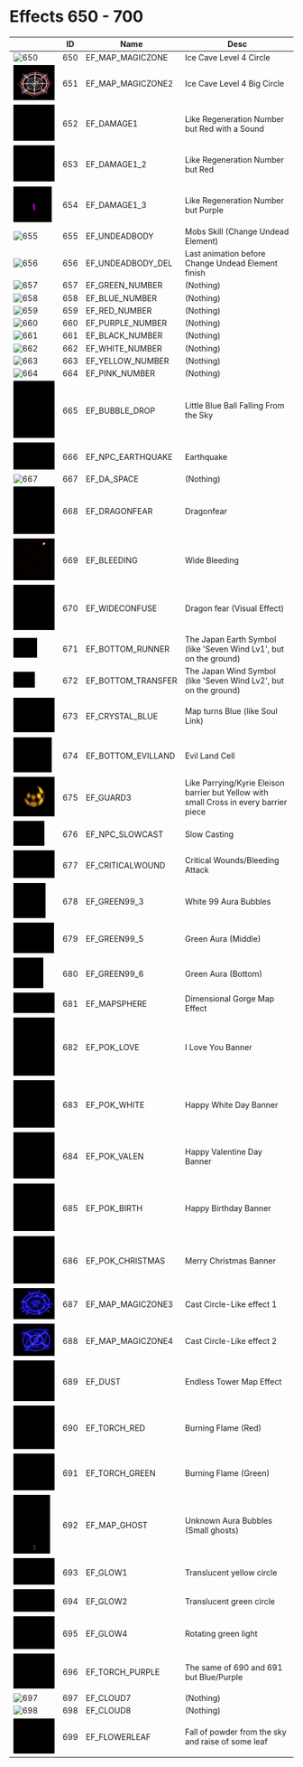 # Effects 650 - 700

|    | ID | Name | Desc |
|----|----|------|------|
| ![650](./650-700/650.gif) | 650 | EF_MAP_MAGICZONE | Ice Cave Level 4 Circle |
| ![651](./650-700/651.gif) | 651 | EF_MAP_MAGICZONE2 | Ice Cave Level 4 Big Circle |
| ![652](./650-700/652.gif) | 652 | EF_DAMAGE1 | Like Regeneration Number but Red with a Sound |
| ![653](./650-700/653.gif) | 653 | EF_DAMAGE1_2 | Like Regeneration Number but Red |
| ![654](./650-700/654.gif) | 654 | EF_DAMAGE1_3 | Like Regeneration Number but Purple |
| ![655](./650-700/655.gif) | 655 | EF_UNDEADBODY | Mobs Skill (Change Undead Element) |
| ![656](./650-700/656.gif) | 656 | EF_UNDEADBODY_DEL | Last animation before Change Undead Element finish |
| ![657](./650-700/657.gif) | 657 | EF_GREEN_NUMBER | (Nothing) |
| ![658](./650-700/658.gif) | 658 | EF_BLUE_NUMBER | (Nothing) |
| ![659](./650-700/659.gif) | 659 | EF_RED_NUMBER | (Nothing) |
| ![660](./650-700/660.gif) | 660 | EF_PURPLE_NUMBER | (Nothing) |
| ![661](./650-700/661.gif) | 661 | EF_BLACK_NUMBER | (Nothing) |
| ![662](./650-700/662.gif) | 662 | EF_WHITE_NUMBER | (Nothing) |
| ![663](./650-700/663.gif) | 663 | EF_YELLOW_NUMBER | (Nothing) |
| ![664](./650-700/664.gif) | 664 | EF_PINK_NUMBER | (Nothing) |
| ![665](./650-700/665.gif) | 665 | EF_BUBBLE_DROP | Little Blue Ball Falling From the Sky |
| ![666](./650-700/666.gif) | 666 | EF_NPC_EARTHQUAKE | Earthquake |
| ![667](./650-700/667.gif) | 667 | EF_DA_SPACE | (Nothing) |
| ![668](./650-700/668.gif) | 668 | EF_DRAGONFEAR | Dragonfear |
| ![669](./650-700/669.gif) | 669 | EF_BLEEDING | Wide Bleeding |
| ![670](./650-700/670.gif) | 670 | EF_WIDECONFUSE | Dragon fear (Visual Effect) |
| ![671](./650-700/671.gif) | 671 | EF_BOTTOM_RUNNER | The Japan Earth Symbol (like 'Seven Wind Lv1', but on the ground) |
| ![672](./650-700/672.gif) | 672 | EF_BOTTOM_TRANSFER | The Japan Wind Symbol (like 'Seven Wind Lv2', but on the ground) |
| ![673](./650-700/673.gif) | 673 | EF_CRYSTAL_BLUE | Map turns Blue (like Soul Link) |
| ![674](./650-700/674.gif) | 674 | EF_BOTTOM_EVILLAND | Evil Land Cell |
| ![675](./650-700/675.gif) | 675 | EF_GUARD3 | Like Parrying/Kyrie Eleison barrier but Yellow with small Cross in every barrier piece |
| ![676](./650-700/676.gif) | 676 | EF_NPC_SLOWCAST | Slow Casting |
| ![677](./650-700/677.gif) | 677 | EF_CRITICALWOUND | Critical Wounds/Bleeding Attack |
| ![678](./650-700/678.gif) | 678 | EF_GREEN99_3 | White 99 Aura Bubbles |
| ![679](./650-700/679.gif) | 679 | EF_GREEN99_5 | Green Aura (Middle) |
| ![680](./650-700/680.gif) | 680 | EF_GREEN99_6 | Green Aura (Bottom) |
| ![681](./650-700/681.gif) | 681 | EF_MAPSPHERE | Dimensional Gorge Map Effect |
| ![682](./650-700/682.gif) | 682 | EF_POK_LOVE | I Love You Banner |
| ![683](./650-700/683.gif) | 683 | EF_POK_WHITE | Happy White Day Banner |
| ![684](./650-700/684.gif) | 684 | EF_POK_VALEN | Happy Valentine Day Banner |
| ![685](./650-700/685.gif) | 685 | EF_POK_BIRTH | Happy Birthday Banner |
| ![686](./650-700/686.gif) | 686 | EF_POK_CHRISTMAS | Merry Christmas Banner |
| ![687](./650-700/687.gif) | 687 | EF_MAP_MAGICZONE3 | Cast Circle-Like effect 1 |
| ![688](./650-700/688.gif) | 688 | EF_MAP_MAGICZONE4 | Cast Circle-Like effect 2 |
| ![689](./650-700/689.gif) | 689 | EF_DUST | Endless Tower Map Effect |
| ![690](./650-700/690.gif) | 690 | EF_TORCH_RED | Burning Flame (Red) |
| ![691](./650-700/691.gif) | 691 | EF_TORCH_GREEN | Burning Flame (Green) |
| ![692](./650-700/692.gif) | 692 | EF_MAP_GHOST | Unknown Aura Bubbles (Small ghosts) |
| ![693](./650-700/693.gif) | 693 | EF_GLOW1 | Translucent yellow circle |
| ![694](./650-700/694.gif) | 694 | EF_GLOW2 | Translucent green circle |
| ![695](./650-700/695.gif) | 695 | EF_GLOW4 | Rotating green light |
| ![696](./650-700/696.gif) | 696 | EF_TORCH_PURPLE | The same of 690 and 691 but Blue/Purple |
| ![697](./650-700/697.gif) | 697 | EF_CLOUD7 | (Nothing) |
| ![698](./650-700/698.gif) | 698 | EF_CLOUD8 | (Nothing) |
| ![699](./650-700/699.gif) | 699 | EF_FLOWERLEAF | Fall of powder from the sky and raise of some leaf |
